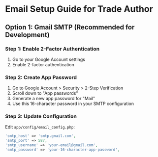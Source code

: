
# Email Setup Guide for Trade Author

## Option 1: Gmail SMTP (Recommended for Development)

### Step 1: Enable 2-Factor Authentication
1. Go to your Google Account settings
2. Enable 2-factor authentication

### Step 2: Create App Password
1. Go to Google Account > Security > 2-Step Verification
2. Scroll down to "App passwords"
3. Generate a new app password for "Mail"
4. Use this 16-character password in your SMTP configuration

### Step 3: Update Configuration
Edit `app/config/email_config.php`:
```php
'smtp_host' => 'smtp.gmail.com',
'smtp_port' => 587,
'smtp_username' => 'your-email@gmail.com',
'smtp_password' => 'your-16-character-app-password',